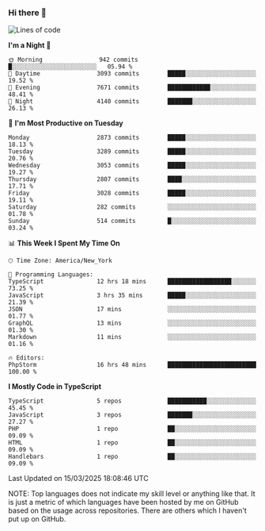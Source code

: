 ### Hi there 👋

<!--
**LynxJinxxy/LynxJinxxy** is a ✨ _special_ ✨ repository because its `README.md` (this file) appears on your GitHub profile.

Here are some ideas to get you started:

- 🔭 I’m currently working on ...
- 🌱 I’m currently learning ...
- 👯 I’m looking to collaborate on ...
- 🤔 I’m looking for help with ...
- 💬 Ask me about ...
- 📫 How to reach me: ...
- 😄 Pronouns: ...
- ⚡ Fun fact: ...
-->

<!--START_SECTION:waka-->
![Lines of code](https://img.shields.io/badge/From%20Hello%20World%20I%27ve%20Written-24.7%20million%20lines%20of%20code-blue)

**I'm a Night 🦉** 

```text
🌞 Morning                942 commits         █░░░░░░░░░░░░░░░░░░░░░░░░   05.94 % 
🌆 Daytime                3093 commits        █████░░░░░░░░░░░░░░░░░░░░   19.52 % 
🌃 Evening                7671 commits        ████████████░░░░░░░░░░░░░   48.41 % 
🌙 Night                  4140 commits        ███████░░░░░░░░░░░░░░░░░░   26.13 % 
```
📅 **I'm Most Productive on Tuesday** 

```text
Monday                   2873 commits        █████░░░░░░░░░░░░░░░░░░░░   18.13 % 
Tuesday                  3289 commits        █████░░░░░░░░░░░░░░░░░░░░   20.76 % 
Wednesday                3053 commits        █████░░░░░░░░░░░░░░░░░░░░   19.27 % 
Thursday                 2807 commits        ████░░░░░░░░░░░░░░░░░░░░░   17.71 % 
Friday                   3028 commits        █████░░░░░░░░░░░░░░░░░░░░   19.11 % 
Saturday                 282 commits         ░░░░░░░░░░░░░░░░░░░░░░░░░   01.78 % 
Sunday                   514 commits         █░░░░░░░░░░░░░░░░░░░░░░░░   03.24 % 
```


📊 **This Week I Spent My Time On** 

```text
🕑︎ Time Zone: America/New_York

💬 Programming Languages: 
TypeScript               12 hrs 18 mins      ██████████████████░░░░░░░   73.25 % 
JavaScript               3 hrs 35 mins       █████░░░░░░░░░░░░░░░░░░░░   21.39 % 
JSON                     17 mins             ░░░░░░░░░░░░░░░░░░░░░░░░░   01.77 % 
GraphQL                  13 mins             ░░░░░░░░░░░░░░░░░░░░░░░░░   01.30 % 
Markdown                 11 mins             ░░░░░░░░░░░░░░░░░░░░░░░░░   01.16 % 

🔥 Editors: 
PhpStorm                 16 hrs 48 mins      █████████████████████████   100.00 % 
```

**I Mostly Code in TypeScript** 

```text
TypeScript               5 repos             ███████████░░░░░░░░░░░░░░   45.45 % 
JavaScript               3 repos             ███████░░░░░░░░░░░░░░░░░░   27.27 % 
PHP                      1 repo              ██░░░░░░░░░░░░░░░░░░░░░░░   09.09 % 
HTML                     1 repo              ██░░░░░░░░░░░░░░░░░░░░░░░   09.09 % 
Handlebars               1 repo              ██░░░░░░░░░░░░░░░░░░░░░░░   09.09 % 
```




 Last Updated on 15/03/2025 18:08:46 UTC
<!--END_SECTION:waka-->
NOTE: Top languages does not indicate my skill level or anything like that. It is just a metric of which languages have been hosted by me on GitHub based on the usage across repositories. There are others which I haven't put up on GitHub.
